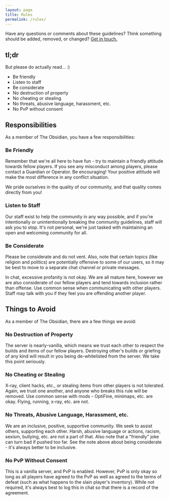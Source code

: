 ```yaml
---
layout: page
title: Rules
permalink: /rules/
---
```


Have any questions or comments about these guidelines?  Think something should be added, removed, or changed?  [Get in touch.](mailto:staff@obsidian.gg)

## tl;dr

But please do actually read...  :)

* Be friendly
* Listen to staff
* Be considerate
* No destruction of property
* No cheating or stealing
* No threats, abusive language, harassment, etc.
* No PvP without consent

## Responsibilities

As a member of The Obsidian, you have a few responsibilities:

### Be Friendly

Remember that we're all here to have fun - try to maintain a friendly attitude towards fellow players.  If you see any misconduct among players, please contact a Guardian or Operator.  Be encouraging!  Your positive attitude will make the most difference in any conflict situation.

We pride ourselves in the quality of our community, and that quality comes directly from you!

### Listen to Staff

Our staff exist to help the community in any way possible, and if you're intentionally or unintentionally breaking the community guidelines, staff will ask you to stop.  It's not personal, we're just tasked with maintaining an open and welcoming community for all.

### Be Considerate

Please be considerate and do not vent.  Also, note that certain topics (like religion and politics) are potentially offensive to some of our users, so it may be best to move to a separate chat channel or private messages.

In chat, excessive profanity is not okay.  We are all mature here, however we are also considerate of our fellow players and tend towards inclusion rather than offense.  Use common sense when communicating with other players.  Staff may talk with you if they feel you are offending another player.

## Things to Avoid

As a member of The Obsidian, there are a few things we avoid:

### No Destruction of Property

The server is nearly-vanilla, which means we trust each other to respect the builds and items of our fellow players.  Destroying other's builds or griefing of any kind will result in you being de-whitelisted from the server.  We take this point seriously.

### No Cheating or Stealing

X-ray, client hacks, etc., or stealing items from other players is not tolerated.  Again, we trust one another, and anyone who breaks this rule will be removed.  Use common sense with mods - OptiFine, minimaps, etc. are okay.  Flying, running, x-ray, etc. are not.

### No Threats, Abusive Language, Harassment, etc.

We are an inclusive, positive, supportive community.  We seek to assist others, supporting each other.  Harsh, abusive language or actions, racism, sexism, bullying, etc. are not a part of that.  Also note that a "friendly" joke can turn bad if pushed too far.  See the note above about being considerate - it's always better to be inclusive.

### No PvP Without Consent

This is a vanilla server, and PvP is enabled.  However, PvP is only okay so long as all players have agreed to the PvP as well as agreed to the terms of defeat (such as what happens to the slain player's inventory).  While not required, it's always best to log this in chat so that there is a record of the agreement.
